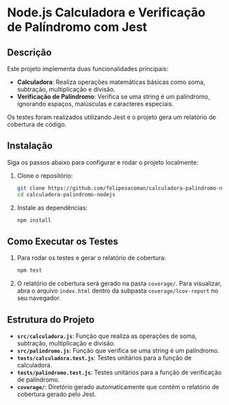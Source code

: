 # Node.js Calculadora e Verificação de Palíndromo com Jest

## Descrição

Este projeto implementa duas funcionalidades principais:

- **Calculadora**: Realiza operações matemáticas básicas como soma, subtração, multiplicação e divisão.
- **Verificação de Palíndromo**: Verifica se uma string é um palíndromo, ignorando espaços, maiúsculas e caracteres especiais.

Os testes foram realizados utilizando Jest e o projeto gera um relatório de cobertura de código.

## Instalação

Siga os passos abaixo para configurar e rodar o projeto localmente:

1. Clone o repositório:
   ```bash
   git clone https://github.com/felipesacoman/calculadora-palindromo-nodejs.git
   cd calculadora-palindromo-nodejs
   ```

2. Instale as dependências:
   ```bash
   npm install
   ```

## Como Executar os Testes

1. Para rodar os testes e gerar o relatório de cobertura:
   ```bash
   npm test
   ```

2. O relatório de cobertura será gerado na pasta `coverage/`. Para visualizar, abra o arquivo `index.html` dentro da subpasta `coverage/lcov-report` no seu navegador.

## Estrutura do Projeto

- **`src/calculadora.js`**: Função que realiza as operações de soma, subtração, multiplicação e divisão.
- **`src/palindromo.js`**: Função que verifica se uma string é um palíndromo.
- **`tests/calculadora.test.js`**: Testes unitários para a função de calculadora.
- **`tests/palindromo.test.js`**: Testes unitários para a função de verificação de palíndromo.
- **`coverage/`**: Diretório gerado automaticamente que contém o relatório de cobertura gerado pelo Jest.
